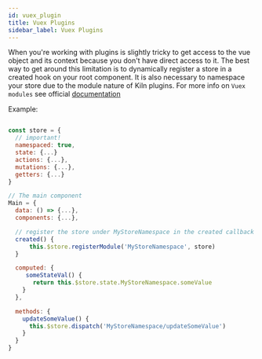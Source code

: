 ```yaml
---
id: vuex_plugin
title: Vuex Plugins
sidebar_label: Vuex Plugins
---
```


When you're working with plugins is slightly tricky to get access to the vue object and its context because you don't have direct access to it. The best way to get around this limitation is to dynamically register a store in a created hook on your root component. It is also necessary to namespace your store due to the module nature of Kiln plugins. For more info on `Vuex modules` see official [documentation](https://vuex.vuejs.org/guide/modules.html)

Example:

```js

const store = {
  // important!
  namespaced: true,
  state: {...}
  actions: {...},
  mutations: {...},
  getters: {...}
}

// The main component
Main = {
  data: () => {...},
  components: {...},

  // register the store under MyStoreNamespace in the created callback
  created() {
      this.$store.registerModule('MyStoreNamespace', store)
  }

  computed: {
     someStateVal() {
       return this.$store.state.MyStoreNamespace.someValue
    }
  },

  methods: {
    updateSomeValue() {
      this.$store.dispatch('MyStoreNamespace/updateSomeValue')
    }
  }
}
```
